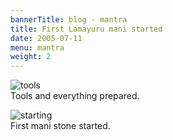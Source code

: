 ```yaml
---
bannerTitle: blog - mantra
title: First Lamayuru mani started
date: 2005-07-11
menu: mantra
weight: 2
---
```



![tools](/images/mani/tools.jpg)  
Tools and everything prepared.

![starting](/images/mani/mani1Started.jpg)  
First mani stone started.
